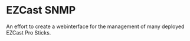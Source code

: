 # EZCast SNMP
 
An effort to create a webinterface for the management of many deployed EZCast Pro Sticks.
